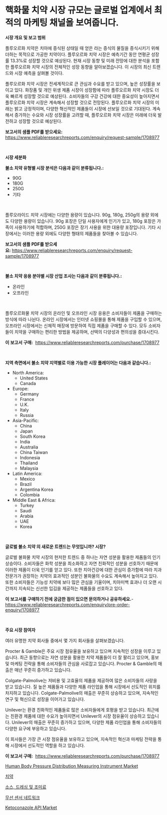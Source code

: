 <p><h1>핵화물 치약 시장 규모는 글로벌 업계에서 최적의 마케팅 채널을 보여줍니다.</h1></p><p><strong>시장 개요 및 보고 범위</strong></p>
<p><p>플루오르화 치약은 치아에 증식된 상태일 때 얻은 라는 증식의 물질을 증식시키기 위해 더하는 목적으로 가공한 치약이다. 플루오르화 치약 시장은 예측기간 동안 연평균 성장률 13.3%로 성장할 것으로 예상된다. 현재 시장 동향 및 미래 전망에 대한 분석을 포함한 플루오르화 치약 시장의 전체적인 성장 동향을 알아보겠습니다. 이 시장의 최신 트렌드와 시장 예측을 살펴볼 것이다. </p><p>플루오르화 치약 시장은 전세계적으로 큰 관심과 수요를 받고 있으며, 높은 성장률을 보이고 있다. 화장품 및 개인 위생 제품 시장이 성장함에 따라 플루오르화 치약 시장도 더욱 빠르게 성장할 것으로 예상된다. 소비자들의 구강 건강에 대한 중요성이 높아지면서 플루오르화 치약 시장은 계속해서 성장할 것으로 전망된다. 플루오르화 치약 시장의 미래는 밝고 긍정적이며, 다양한 혁신적인 제품들이 시장에 선보일 것으로 기대된다. 계속해서 증가하는 수요와 시장 성장률을 고려할 때, 플루오르화 치약 시장은 미래에 더욱 발전하고 성장할 것으로 예상된다.</p></p>
<p><strong>보고서의 샘플 PDF를 받으세요:</strong> <a href="https://www.reliableresearchreports.com/enquiry/request-sample/1708977">https://www.reliableresearchreports.com/enquiry/request-sample/1708977</a></p>
<p>&nbsp;</p>
<p><strong>시장 세분화</strong></p>
<p><strong>불소 치약 유형별 시장 분석은 다음과 같이 분류됩니다.:</strong></p>
<p><ul><li>90G</li><li>180G</li><li>250G</li><li>기타</li></ul></p>
<p>&nbsp;</p>
<p><p>플루오라이드 치약 시장에는 다양한 용량이 있습니다. 90g, 180g, 250g의 용량 외에도 다양한 용량이 있습니다. 90g 포장은 단일 사용자에게 인기가 있고, 180g 포장은 가족이 사용하기에 적합하며, 250G 포장은 장기 사용을 위한 대용량 포장입니다. 기타 시장에서는 이러한 용량 외에도 다양한 형태의 제품들을 찾아볼 수 있습니다.</p></p>
<p><strong>보고서의 샘플 PDF를 받으세요:</strong>&nbsp;<a href="https://www.reliableresearchreports.com/enquiry/request-sample/1708977">https://www.reliableresearchreports.com/enquiry/request-sample/1708977</a></p>
<p>&nbsp;</p>
<p><strong> 불소 치약 응용 분야별 시장 산업 조사는 다음과 같이 분류됩니다.:</strong></p>
<p><ul><li>온라인</li><li>오프라인</li></ul></p>
<p>&nbsp;</p>
<p><p>플루오르화물 치약 시장의 온라인 및 오프라인 시장 응용은 소비자들이 제품을 구매하는 방식에 따라 나뉜다. 온라인 시장에서는 인터넷 쇼핑몰을 통해 제품을 구입할 수 있으며, 오프라인 시장에서는 신체적 매장에 방문하여 직접 제품을 구매할 수 있다. 모두 소비자들이 치약을 구매하는 편리한 방법을 제공하며, 선택의 다양성과 편의성을 증대시킨다.</p></p>
<p><strong>이 보고서 구매:</strong>&nbsp; <a href="https://www.reliableresearchreports.com/purchase/1708977">https://www.reliableresearchreports.com/purchase/1708977</a></p>
<p>&nbsp;</p>
<p><strong>지역 측면에서 불소 치약 지역별로 이용 가능한 시장 플레이어는 다음과 같습니다.:</strong></p>
<p><ul>
    <li>
        North America:
        <ul>
            <li>United States</li>
            <li>Canada</li>
        </ul>
    </li>
    <li>
        Europe:
        <ul>
            <li>Germany</li>
            <li>France</li>
            <li>U.K.</li>
            <li>Italy</li>
            <li>Russia</li>
        </ul>
    </li>
    <li>
        Asia-Pacific:
        <ul>
            <li>China</li>
            <li>Japan</li>
            <li>South Korea</li>
            <li>India</li>
            <li>Australia</li>
            <li>China Taiwan</li>
            <li>Indonesia</li>
            <li>Thailand</li>
            <li>Malaysia</li>
        </ul>
    </li>
    <li>
        Latin America:
        <ul>
            <li>Mexico</li>
            <li>Brazil</li>
            <li>Argentina Korea</li>
            <li>Colombia</li>
        </ul>
    </li>
    <li>
        Middle East & Africa:
        <ul>
            <li>Turkey</li>
            <li>Saudi</li>
            <li>Arabia</li>
            <li>UAE</li>
            <li>Korea</li>
        </ul>
    </li>
    </ul></p>
<p>&nbsp;</p>
<p><strong>글로벌 불소 치약 의 새로운 트렌드는 무엇입니까? 시장?</strong></p>
<p><p>글로벌 불화물 치약 시장의 현저한 트렌드 중 하나는 자연 성분을 활용한 제품들의 인기 상승이다. 소비자들은 화학 성분을 최소화하고 자연 친화적인 성분을 선호하기 때문에 이러한 제품이 더욱 인기를 얻고 있다. 또한 치아건강에 대한 관심이 증가함에 따라 치과 전문가가 권장하는 치약의 효과적인 성분인 불화물의 수요도 계속해서 높아지고 있다. 또한 소비자들은 기능성 치약에 보다 많은 관심을 기울이며, 치아미백 효과나 더 오랜 시간까지 지속되는 신선한 입김을 제공하는 제품들을 선호하고 있다.</p></p>
<p><strong>이 보고서를 구매하기 전에 궁금한 점이 있으면 문의하거나 공유하세요.</strong>- <a href="https://www.reliableresearchreports.com/enquiry/pre-order-enquiry/1708977">https://www.reliableresearchreports.com/enquiry/pre-order-enquiry/1708977</a></p>
<p>&nbsp;</p>
<p><strong>주요 시장 참여자</strong></p>
<p><p>여러 유명한 치약 회사들 중에서 몇 가지 회사들을 살펴보겠습니다.</p><p>Procter & Gamble은 주요 시장 점유율을 보유하고 있으며 지속적인 성장을 이루고 있습니다. 최근 동향으로는 자연 성분을 활용한 치약 제품들이 더 잘 팔리고 있으며, 홍보 및 마케팅 전략을 통해 소비자들의 관심을 사로잡고 있습니다. Procter & Gamble의 매출은 매년 꾸준히 증가하고 있습니다.</p><p>Colgate-Palmolive는 저비용 및 고효율의 제품을 제공하여 많은 소비자들의 사랑을 받고 있습니다. 질 높은 제품들과 다양한 제품 라인업을 통해 시장에서 선도적인 위치를 차지하고 있습니다. Colgate-Palmolive의 매출은 꾸준히 상승하고 있으며, 지속적인 연구 및 혁신으로 성장을 이어가고 있습니다.</p><p>Unilever는 환경 친화적인 제품들로 많은 소비자들에게 호평을 받고 있습니다. 최근에는 친환경 제품에 대한 수요가 높아지면서 Unilever의 시장 점유율이 상승하고 있습니다. Unilever의 매출은 꾸준히 증가하고 있으며, 다양한 제품 라인업을 통해 소비자들의 다양한 요구에 부응하고 있습니다.</p><p>이 회사들은 가장 큰 시장 점유율을 보유하고 있으며, 지속적인 혁신과 마케팅 전략을 통해 시장에서 선도적인 역할을 하고 있습니다.</p></p>
<p><strong>이 보고서 구매:</strong>&nbsp;&nbsp;<a href="https://www.reliableresearchreports.com/purchase/1708977">https://www.reliableresearchreports.com/purchase/1708977</a></p>
<p><p><a href="https://ivy-potential-64b.notion.site/Human-Body-Pressure-Distribution-Measuring-Instrument-Market-Research-Report-Unlocks-Analysis-on-the-e3cf61a1aa794376996ee856b31658f0">Human Body Pressure Distribution Measuring Instrument Market</a></p><p><a href="https://github.com/vseigx30c9a1j/Market-Research-Report-List-1/blob/main/1310862193203.md">치약</a></p><p><a href="https://medium.com/@robertojones8678/%EC%86%8C%EC%8A%A4-%EB%93%9C%EB%A0%88%EC%8B%B1-%EB%B0%8F-%EC%96%91%EB%85%90-%EC%8B%9C%EC%9E%A5%EC%9D%80-%EC%8B%9C%EC%9E%A5-%EC%A0%90%EC%9C%A0%EC%9C%A8-%EC%8B%9C%EC%9E%A5-%EB%8F%99%ED%96%A5-%EB%B0%8F-%EC%8B%9C%EC%9E%A5-%EC%84%B1%EC%9E%A5%EC%97%90-%EB%8C%80%ED%95%9C-%EC%A0%95%EB%B3%B4%EB%A5%BC-%EC%A0%9C%EA%B3%B5%ED%95%A9%EB%8B%88%EB%8B%A4-1423c49d7824">소스, 드레싱 및 조미료</a></p><p><a href="https://github.com/plelbej847484502/Market-Research-Report-List-1/blob/main/6183695193202.md">무선 센서 네트워크</a></p><p><a href="https://github.com/WillieWoodard/Market-Research-Report-List-3/blob/main/ketoconazole-api-market.md">Ketoconazole API Market</a></p></p>
